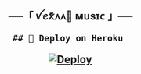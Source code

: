 <h2 align="center">
    ──「 ꪜꫀꪎꤪ᧘᧘🌙 ᴍᴜsɪᴄ 」──

    ## 🚀 Deploy on Heroku 
[![Deploy](https://www.herokucdn.com/deploy/button.svg)](https://dashboard.heroku.com/new?template=https://github.com/villain-r/vexaamusic)
